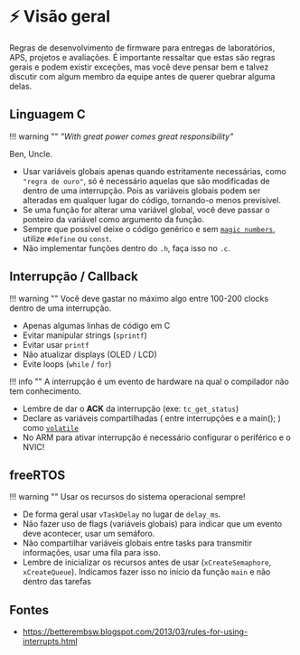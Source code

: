 # ⚡ Visão geral

Regras de desenvolvimento de firmware para entregas de laboratórios, APS, projetos e avaliações. É importante ressaltar que estas são regras gerais e podem existir exceções, mas você deve pensar bem e talvez discutir com algum membro da equipe antes de querer quebrar alguma delas.

## Linguagem C

!!! warning ""
    _"With great power comes great responsibility"_

Ben, Uncle.



- Usar variáveis globais apenas quando estritamente necessárias, como `"regra de ouro"`, só é necessário aquelas que são modificadas de dentro de uma interrupção. Pois as variáveis globais podem ser alteradas em qualquer lugar do código, tornando-o menos previsível.
- Se uma função for alterar uma variável global, você deve passar o ponteiro da variável como argumento da função.
- Sempre que possível deixe o código genérico e sem [`magic numbers`](https://en.wikipedia.org/wiki/Magic_number_(programming)), utilize `#define` ou `const`.
- Não implementar funções dentro do `.h`, faça isso no `.c`.

## Interrupção / Callback

!!! warning ""
    Você deve gastar no máximo algo entre 100-200 clocks dentro de uma interrupção.

- Apenas algumas linhas de código em C
- Evitar manipular strings (`sprintf`)
- Evitar usar `printf`
- Não atualizar displays (OLED / LCD)
- Evite loops (`while` / `for`)

!!! info ""
    A interrupção é um evento de hardware na qual o compilador não tem conhecimento.

- Lembre de dar o **ACK** da interrupção (exe: `tc_get_status`)
- Declare as variáveis compartilhadas ( entre interrupções e a main(); ) como [`volatile`](https://www.embedded.com/introduction-to-the-volatile-keyword/)
- No ARM para ativar interrupção é necessário configurar o periférico e o NVIC!

## freeRTOS

!!! warning ""
    Usar os recursos do sistema operacional sempre!

- De forma geral usar `vTaskDelay` no lugar de `delay_ms`.
- Não fazer uso de flags (variáveis globais) para indicar que um evento deve acontecer, usar um semáforo.
- Não compartilhar variáveis globais entre tasks para transmitir informações, usar uma fila para isso.
- Lembre de inicializar os recursos antes de usar (`xCreateSemaphore`, `xCreateQueue`). Indicamos fazer isso no início da função `main` e não dentro das tarefas 

## Fontes

- https://betterembsw.blogspot.com/2013/03/rules-for-using-interrupts.html
